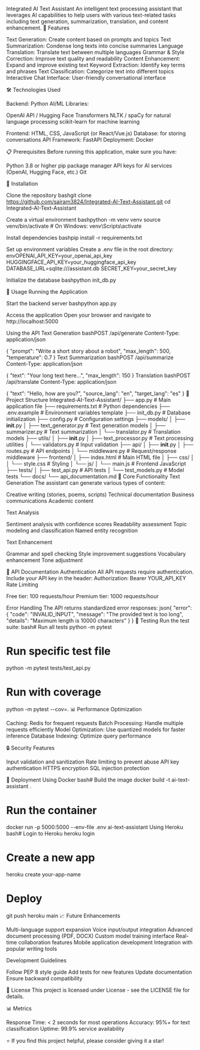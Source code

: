 Integrated AI Text Assistant
An intelligent text processing assistant that leverages AI capabilities to help users with various text-related tasks including text generation, summarization, translation, and content enhancement.
🚀 Features

Text Generation: Create content based on prompts and topics
Text Summarization: Condense long texts into concise summaries
Language Translation: Translate text between multiple languages
Grammar & Style Correction: Improve text quality and readability
Content Enhancement: Expand and improve existing text
Keyword Extraction: Identify key terms and phrases
Text Classification: Categorize text into different topics
Interactive Chat Interface: User-friendly conversational interface

🛠️ Technologies Used

Backend: Python
AI/ML Libraries:

OpenAI API / Hugging Face Transformers
NLTK / spaCy for natural language processing
scikit-learn for machine learning


Frontend: HTML, CSS, JavaScript (or React/Vue.js)
Database:  for storing conversations
API Framework: FastAPI
Deployment: Docker 

📋 Prerequisites
Before running this application, make sure you have:

Python 3.8 or higher
pip package manager
API keys for AI services (OpenAI, Hugging Face, etc.)
Git

🔧 Installation

Clone the repository
bashgit clone https://github.com/sairam3824/Integrated-AI-Text-Assistant.git
cd Integrated-AI-Text-Assistant

Create a virtual environment
bashpython -m venv venv
source venv/bin/activate  # On Windows: venv\Scripts\activate

Install dependencies
bashpip install -r requirements.txt

Set up environment variables
Create a .env file in the root directory:
envOPENAI_API_KEY=your_openai_api_key
HUGGINGFACE_API_KEY=your_huggingface_api_key
DATABASE_URL=sqlite:///assistant.db
SECRET_KEY=your_secret_key

Initialize the database
bashpython init_db.py


🚀 Usage
Running the Application

Start the backend server
bashpython app.py

Access the application
Open your browser and navigate to http://localhost:5000

Using the API
Text Generation
bashPOST /api/generate
Content-Type: application/json

{
  "prompt": "Write a short story about a robot",
  "max_length": 500,
  "temperature": 0.7
}
Text Summarization
bashPOST /api/summarize
Content-Type: application/json

{
  "text": "Your long text here...",
  "max_length": 150
}
Translation
bashPOST /api/translate
Content-Type: application/json

{
  "text": "Hello, how are you?",
  "source_lang": "en",
  "target_lang": "es"
}
📁 Project Structure
Integrated-AI-Text-Assistant/
├── app.py                  # Main application file
├── requirements.txt        # Python dependencies
├── .env.example           # Environment variables template
├── init_db.py             # Database initialization
├── config.py              # Configuration settings
├── models/
│   ├── __init__.py
│   ├── text_generator.py  # Text generation models
│   ├── summarizer.py      # Text summarization
│   └── translator.py      # Translation models
├── utils/
│   ├── __init__.py
│   ├── text_processor.py  # Text processing utilities
│   └── validators.py      # Input validation
├── api/
│   ├── __init__.py
│   ├── routes.py          # API endpoints
│   └── middleware.py      # Request/response middleware
├── frontend/
│   ├── index.html         # Main HTML file
│   ├── css/
│   │   └── style.css      # Styling
│   └── js/
│       └── main.js        # Frontend JavaScript
├── tests/
│   ├── test_api.py        # API tests
│   └── test_models.py     # Model tests
└── docs/
    └── api_documentation.md
🎯 Core Functionality
Text Generation
The assistant can generate various types of content:

Creative writing (stories, poems, scripts)
Technical documentation
Business communications
Academic content

Text Analysis

Sentiment analysis with confidence scores
Readability assessment
Topic modeling and classification
Named entity recognition

Text Enhancement

Grammar and spell checking
Style improvement suggestions
Vocabulary enhancement
Tone adjustment

🔌 API Documentation
Authentication
All API requests require authentication. Include your API key in the header:
Authorization: Bearer YOUR_API_KEY
Rate Limiting

Free tier: 100 requests/hour
Premium tier: 1000 requests/hour

Error Handling
The API returns standardized error responses:
json{
  "error": {
    "code": "INVALID_INPUT",
    "message": "The provided text is too long",
    "details": "Maximum length is 10000 characters"
  }
}
🧪 Testing
Run the test suite:
bash# Run all tests
python -m pytest

# Run specific test file
python -m pytest tests/test_api.py

# Run with coverage
python -m pytest --cov=.
📊 Performance Optimization

Caching: Redis for frequent requests
Batch Processing: Handle multiple requests efficiently
Model Optimization: Use quantized models for faster inference
Database Indexing: Optimize query performance

🔒 Security Features

Input validation and sanitization
Rate limiting to prevent abuse
API key authentication
HTTPS encryption
SQL injection protection

🚀 Deployment
Using Docker
bash# Build the image
docker build -t ai-text-assistant .

# Run the container
docker run -p 5000:5000 --env-file .env ai-text-assistant
Using Heroku
bash# Login to Heroku
heroku login

# Create a new app
heroku create your-app-name

# Deploy
git push heroku main
📈 Future Enhancements

 Multi-language support expansion
 Voice input/output integration
 Advanced document processing (PDF, DOCX)
 Custom model training interface
 Real-time collaboration features
 Mobile application development
 Integration with popular writing tools

Development Guidelines

Follow PEP 8 style guide
Add tests for new features
Update documentation
Ensure backward compatibility

📄 License
This project is licensed under License - see the LICENSE file for details.



📊 Metrics

Response Time: < 2 seconds for most operations
Accuracy: 95%+ for text classification
Uptime: 99.9% service availability


⭐ If you find this project helpful, please consider giving it a star!

